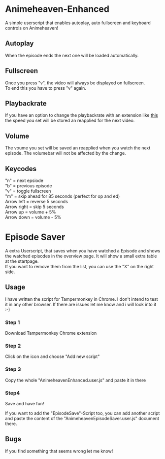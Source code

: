 # Animeheaven-Enhanced
A simple userscript that enables autoplay, auto fullscreen and keyboard controls on Animeheaven!

## Autoplay 
When the episode ends the next one will be loaded automatically. <br>

## Fullscreen
Once you press "v", the video will always be displayed on fullscreen. <br>
To end this you have to press "v" again.

## Playbackrate
If you have an option to change the playbackrate with an extension like <a href="https://github.com/igrigorik/videospeed">this</a> the speed you set will be stored an reapplied for the next video.

## Volume
The voume you set will be saved an reapplied when you watch the next episode. The volumebar will not be affected by the change.

## Keycodes
"n" = next epsiode <br>
"b" = previous episode <br>
"v" = toggle fullscreen <br>
"m" = skip ahead for 85 seconds (perfect for op and ed)<br>
Arrow left = reverse 5 seconds <br>
Arrow right = skip 5 seconds<br>
Arrow up = volume + 5%<br>
Arrow down = volume - 5%<br>

# Episode Saver
A extra Userscript, that saves when you have watched a Episode and shows the watched episodes in the overview page. It will show a small extra table at the startpage.<br>
If you want to remove them from the list, you can use the "X" on the right side.

## Usage
I have written the script for Tampermonkey in Chrome. I don't intend to test it in any other browser. If there are issues let me know and i will look into it :-)

### Step 1
Download Tampermonkey Chrome extension
### Step 2
Click on the icon and choose "Add new script"
### Step 3
Copy the whole "AnimeheavenEnhanced.user.js" and paste it in there
### Step4
Save and have fun!

If you want to add the "EpisodeSave"-Script too, you can add another script and paste the content of the "AnimeheavenEpisodeSaver.user.js" document there.

## Bugs
If you find something that seems wrong let me know!
